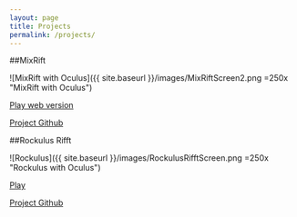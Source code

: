 ```yaml
---
layout: page
title: Projects
permalink: /projects/
---
```


##MixRift

![MixRift with Oculus]({{ site.baseurl }}/images/MixRiftScreen2.png =250x "MixRift with Oculus")

[Play web version](http://almerc.github.io/MixRift/)

[Project Github](http://github.com/Almerc/MixRift/)

##Rockulus Rifft

![Rockulus]({{ site.baseurl }}/images/RockulusRifftScreen.png =250x "Rockulus with Oculus")

[Play](http://almerc.github.io/RockulusRifft/)

[Project Github](http://github.com/Almerc/RockulusRifft/)

